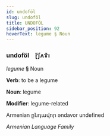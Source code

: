 ```yaml
---
id: undoföl
slug: undoföl
title: UNDOFÖL
sidebar_position: 92
hoverText: legume § Noun
---
```


### undoföl&emsp;<span kind="abugida">ɽ̃ʃʌɤ͊ı</span>

*legume* **§** Noun

**Verb**: to be a legume

**Noun**: legume

**Modifier**: legume-related

Armenian ընդավոր əndavor undefined

*Armenian Language Family*